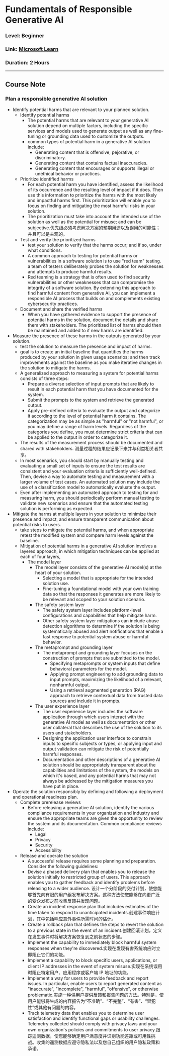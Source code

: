 # Fundamentals of Responsible Generative AI
### Level: Beginner
### Link: [Microsoft Learn](https://learn.microsoft.com/en-us/training/modules/responsible-generative-ai/)
### Duration: 2 Hours
---

## Course Note
### Plan a responsible generative AI solution
- Identify potential harms that are relevant to your planned solution.
  - Identify potential harms
    - The potential harms that are relevant to your generative AI solution depend on multiple factors, including the specific services and models used to generate output as well as any fine-tuning or grounding data used to customize the outputs.
    - common types of potential harm in a generative AI solution include:
      - Generating content that is offensive, pejorative, or discriminatory.
      - Generating content that contains factual inaccuracies.
      - Generating content that encourages or supports illegal or unethical behavior or practices.
  - Prioritize identified harms
    - For each potential harm you have identified, assess the likelihood of its occurrence and the resulting level of impact if it does. Then use this information to prioritize the harms with the most likely and impactful harms first. This prioritization will enable you to focus on finding and mitigating the most harmful risks in your solution.
    - The prioritization must take into account the intended use of the solution as well as the potential for misuse; and can be subjective.优先级必须考虑解决方案的预期用途以及误用的可能性；并且可以是主观的。
  - Test and verify the prioritized harms
    - test your solution to verify that the harms occur; and if so, under what conditions. 
    - A common approach to testing for potential harms or vulnerabilities in a software solution is to use "red team" testing. a team of testers deliberately probes the solution for weaknesses and attempts to produce harmful results.
    - Red teaming is a strategy that is often used to find security vulnerabilities or other weaknesses that can compromise the integrity of a software solution. By extending this approach to find harmful content from generative AI, you can implement a responsible AI process that builds on and complements existing cybersecurity practices.
  - Document and share the verified harms
    - When you have gathered evidence to support the presence of potential harms in the solution, document the details and share them with stakeholders. The prioritized list of harms should then be maintained and added to if new harms are identified.
- Measure the presence of these harms in the outputs generated by your solution.
  - test the solution to measure the presence and impact of harms.
  - goal is to create an initial baseline that quantifies the harms produced by your solution in given usage scenarios; and then track improvements against the baseline as you make iterative changes in the solution to mitigate the harms.
  - A generalized approach to measuring a system for potential harms consists of three steps:
    - Prepare a diverse selection of input prompts that are likely to result in each potential harm that you have documented for the system. 
    - Submit the prompts to the system and retrieve the generated output.
    - Apply pre-defined criteria to evaluate the output and categorize it according to the level of potential harm it contains. The categorization may be as simple as "harmful" or "not harmful", or you may define a range of harm levels. Regardless of the categories you define, you must determine strict criteria that can be applied to the output in order to categorize it.
  - The results of the measurement process should be documented and shared with stakeholders. 测量过程的结果应记录下来并与利益相关者共享。
  - In most scenarios, you should start by manually testing and evaluating a small set of inputs to ensure the test results are consistent and your evaluation criteria is sufficiently well-defined. Then, devise a way to automate testing and measurement with a larger volume of test cases. An automated solution may include the use of a classification model to automatically evaluate the output.
  - Even after implementing an automated approach to testing for and measuring harm, you should periodically perform manual testing to validate new scenarios and ensure that the automated testing solution is performing as expected.
- Mitigate the harms at multiple layers in your solution to minimize their presence and impact, and ensure transparent communication about potential risks to users.
  - take steps to mitigate the potential harms, and when appropriate retest the modified system and compare harm levels against the baseline.
  - Mitigation of potential harms in a generative AI solution involves a layered approach, in which mitigation techniques can be applied at each of four layers, 
    - The model layer
      - The model layer consists of the generative AI model(s) at the heart of your solution. 
        - Selecting a model that is appropriate for the intended solution use. 
        - Fine-tuning a foundational model with your own training data so that the responses it generates are more likely to be relevant and scoped to your solution scenario.
      - The safety system layer
        - The safety system layer includes platform-level configurations and capabilities that help mitigate harm.
        - Other safety system layer mitigations can include abuse detection algorithms to determine if the solution is being systematically abused and alert notifications that enable a fast response to potential system abuse or harmful behavior.
      - The metaprompt and grounding layer
        - The metaprompt and grounding layer focuses on the construction of prompts that are submitted to the model. 
          - Specifying metaprompts or system inputs that define behavioral parameters for the model.
          - Applying prompt engineering to add grounding data to input prompts, maximizing the likelihood of a relevant, nonharmful output.
          - Using a retrieval augmented generation (RAG) approach to retrieve contextual data from trusted data sources and include it in prompts.
      - The user experience layer
        - The user experience layer includes the software application through which users interact with the generative AI model as well as documentation or other user collateral that describes the use of the solution to its users and stakeholders.
        - Designing the application user interface to constrain inputs to specific subjects or types, or applying input and output validation can mitigate the risk of potentially harmful responses.
        - Documentation and other descriptions of a generative AI solution should be appropriately transparent about the capabilities and limitations of the system, the models on which it's based, and any potential harms that may not always be addressed by the mitigation measures you have put in place.
- Operate the solution responsibly by defining and following a deployment and operational readiness plan.
  - Complete prerelease reviews
    - Before releasing a generative AI solution, identify the various compliance requirements in your organization and industry and ensure the appropriate teams are given the opportunity to review the system and its documentation. Common compliance reviews include:
      - Legal
      - Privacy
      - Security
      - Accessibility
  - Release and operate the solution
    - A successful release requires some planning and preparation. Consider the following guidelines:
    - Devise a phased delivery plan that enables you to release the solution initially to restricted group of users. This approach enables you to gather feedback and identify problems before releasing to a wider audience. 设计一个分阶段的交付计划，使您能够首先向有限的用户组发布解决方案。这种方法使您能够在向更广泛的受众发布之前收集反馈并发现问题。
    - Create an incident response plan that includes estimates of the time taken to respond to unanticipated incidents.创建事件响应计划，其中包括响应意外事件所需时间的估计。
    - Create a rollback plan that defines the steps to revert the solution to a previous state in the event of an incident.创建回滚计划，定义在发生事件时将解决方案恢复到之前状态的步骤。
    - Implement the capability to immediately block harmful system responses when they're discovered.实现在发现有害系统响应时立即阻止它们的功能。
    - Implement a capability to block specific users, applications, or client IP addresses in the event of system misuse.实现在系统误用时阻止特定用户、应用程序或客户端 IP 地址的功能。
    - Implement a way for users to provide feedback and report issues. In particular, enable users to report generated content as "inaccurate", "incomplete", "harmful", "offensive", or otherwise problematic.实施一种供用户提供反馈和报告问题的方法。特别是，使用户能够将生成的内容报告为“不准确”、“不完整”、“有害”、“冒犯性”或其他有问题的内容。
    - Track telemetry data that enables you to determine user satisfaction and identify functional gaps or usability challenges. Telemetry collected should comply with privacy laws and your own organization's policies and commitments to user privacy.跟踪遥测数据，使您能够确定用户满意度并识别功能差距或可用性挑战。收集的遥测数据应遵守隐私法以及您自己组织的用户隐私政策和承诺。